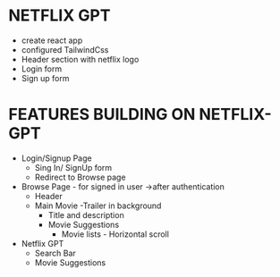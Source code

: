 # NETFLIX GPT

- create react app
- configured TailwindCss
- Header section with netflix logo
- Login form
- Sign up form

# FEATURES BUILDING ON NETFLIX-GPT

- Login/Signup Page
  - Sing In/ SignUp form
  - Redirect to Browse page
- Browse Page - for signed in user ->after authentication
  - Header
  - Main Movie
    -Trailer in background
    - Title and description
    - Movie Suggestions
      - Movie lists - Horizontal scroll
- Netflix GPT
  - Search Bar
  - Movie Suggestions

